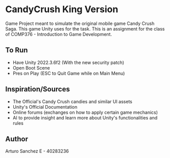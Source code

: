 # CandyCrush King Version
Game Project meant to simulate the original mobile game Candy Crush Saga. This game Unity uses for the task. This is an assignment for the class of COMP376 - Introduction to Game Development.

## To Run
* Have Unity 2022.3.6f2 (With the new security patch) <br>
* Open Boot Scene <br>
* Pres on Play (ESC to Quit Game while on Main Menu)

## Inspiration/Sources
* The Official's Candy Crush candies and similar UI assets
* Unity's Official Documentation
* Online forums (exchanges on how to apply certain game mechanics)
* AI to provide insight and learn more about Unity's functionalities and rules
  
## Author
Arturo Sanchez E - 40283236
